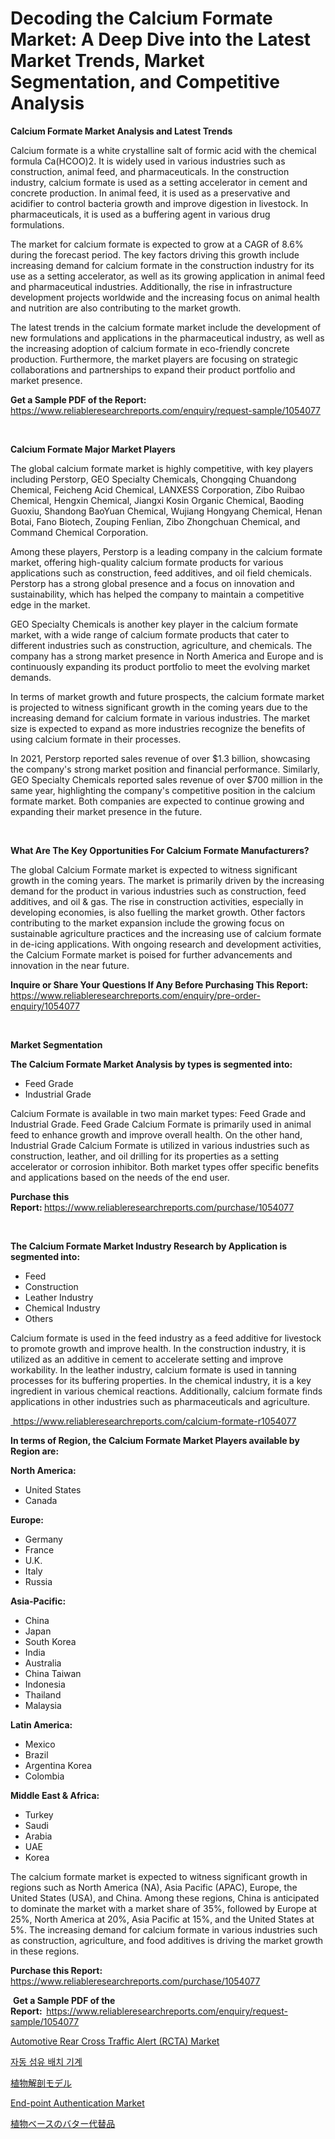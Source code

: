 <p><h1>Decoding the Calcium Formate Market: A Deep Dive into the Latest Market Trends, Market Segmentation, and Competitive Analysis</h1></p><p><strong>Calcium Formate Market Analysis and Latest Trends</strong></p>
<p><p>Calcium formate is a white crystalline salt of formic acid with the chemical formula Ca(HCOO)2. It is widely used in various industries such as construction, animal feed, and pharmaceuticals. In the construction industry, calcium formate is used as a setting accelerator in cement and concrete production. In animal feed, it is used as a preservative and acidifier to control bacteria growth and improve digestion in livestock. In pharmaceuticals, it is used as a buffering agent in various drug formulations.</p><p>The market for calcium formate is expected to grow at a CAGR of 8.6% during the forecast period. The key factors driving this growth include increasing demand for calcium formate in the construction industry for its use as a setting accelerator, as well as its growing application in animal feed and pharmaceutical industries. Additionally, the rise in infrastructure development projects worldwide and the increasing focus on animal health and nutrition are also contributing to the market growth.</p><p>The latest trends in the calcium formate market include the development of new formulations and applications in the pharmaceutical industry, as well as the increasing adoption of calcium formate in eco-friendly concrete production. Furthermore, the market players are focusing on strategic collaborations and partnerships to expand their product portfolio and market presence.</p></p>
<p><strong>Get a Sample PDF of the Report:&nbsp;</strong> <a href="https://www.reliableresearchreports.com/enquiry/request-sample/1054077">https://www.reliableresearchreports.com/enquiry/request-sample/1054077</a></p>
<p>&nbsp;</p>
<p><strong>Calcium Formate Major Market Players</strong></p>
<p><p>The global calcium formate market is highly competitive, with key players including Perstorp, GEO Specialty Chemicals, Chongqing Chuandong Chemical, Feicheng Acid Chemical, LANXESS Corporation, Zibo Ruibao Chemical, Hengxin Chemical, Jiangxi Kosin Organic Chemical, Baoding Guoxiu, Shandong BaoYuan Chemical, Wujiang Hongyang Chemical, Henan Botai, Fano Biotech, Zouping Fenlian, Zibo Zhongchuan Chemical, and Command Chemical Corporation.</p><p>Among these players, Perstorp is a leading company in the calcium formate market, offering high-quality calcium formate products for various applications such as construction, feed additives, and oil field chemicals. Perstorp has a strong global presence and a focus on innovation and sustainability, which has helped the company to maintain a competitive edge in the market.</p><p>GEO Specialty Chemicals is another key player in the calcium formate market, with a wide range of calcium formate products that cater to different industries such as construction, agriculture, and chemicals. The company has a strong market presence in North America and Europe and is continuously expanding its product portfolio to meet the evolving market demands.</p><p>In terms of market growth and future prospects, the calcium formate market is projected to witness significant growth in the coming years due to the increasing demand for calcium formate in various industries. The market size is expected to expand as more industries recognize the benefits of using calcium formate in their processes.</p><p>In 2021, Perstorp reported sales revenue of over $1.3 billion, showcasing the company's strong market position and financial performance. Similarly, GEO Specialty Chemicals reported sales revenue of over $700 million in the same year, highlighting the company's competitive position in the calcium formate market. Both companies are expected to continue growing and expanding their market presence in the future.</p></p>
<p>&nbsp;</p>
<p><strong>What Are The Key Opportunities For Calcium Formate Manufacturers?</strong></p>
<p><p>The global Calcium Formate market is expected to witness significant growth in the coming years. The market is primarily driven by the increasing demand for the product in various industries such as construction, feed additives, and oil & gas. The rise in construction activities, especially in developing economies, is also fuelling the market growth. Other factors contributing to the market expansion include the growing focus on sustainable agriculture practices and the increasing use of calcium formate in de-icing applications. With ongoing research and development activities, the Calcium Formate market is poised for further advancements and innovation in the near future.</p></p>
<p><strong>Inquire or Share Your Questions If Any Before Purchasing This Report:</strong> <a href="https://www.reliableresearchreports.com/enquiry/pre-order-enquiry/1054077">https://www.reliableresearchreports.com/enquiry/pre-order-enquiry/1054077</a></p>
<p>&nbsp;</p>
<p><strong>Market Segmentation</strong></p>
<p><strong>The Calcium Formate Market Analysis by types is segmented into:</strong></p>
<p><ul><li>Feed Grade</li><li>Industrial Grade</li></ul></p>
<p><p>Calcium Formate is available in two main market types: Feed Grade and Industrial Grade. Feed Grade Calcium Formate is primarily used in animal feed to enhance growth and improve overall health. On the other hand, Industrial Grade Calcium Formate is utilized in various industries such as construction, leather, and oil drilling for its properties as a setting accelerator or corrosion inhibitor. Both market types offer specific benefits and applications based on the needs of the end user.</p></p>
<p><strong>Purchase this Report:&nbsp;</strong><a href="https://www.reliableresearchreports.com/purchase/1054077">https://www.reliableresearchreports.com/purchase/1054077</a></p>
<p>&nbsp;</p>
<p><strong>The Calcium Formate Market Industry Research by Application is segmented into:</strong></p>
<p><ul><li>Feed</li><li>Construction</li><li>Leather Industry</li><li>Chemical Industry</li><li>Others</li></ul></p>
<p><p>Calcium formate is used in the feed industry as a feed additive for livestock to promote growth and improve health. In the construction industry, it is utilized as an additive in cement to accelerate setting and improve workability. In the leather industry, calcium formate is used in tanning processes for its buffering properties. In the chemical industry, it is a key ingredient in various chemical reactions. Additionally, calcium formate finds applications in other industries such as pharmaceuticals and agriculture.</p></p>
<p><a href="https://www.reliableresearchreports.com/calcium-formate-r1054077">&nbsp;https://www.reliableresearchreports.com/calcium-formate-r1054077</a></p>
<p><strong>In terms of Region, the Calcium Formate Market Players available by Region are:</strong></p>
<p>
    <p> <strong> North America: </strong>
        <ul>
            <li>United States</li>
            <li>Canada</li>
        </ul>
        </p> 
    <p> <strong> Europe: </strong>
        <ul>
            <li>Germany</li>
            <li>France</li>
            <li>U.K.</li>
            <li>Italy</li>
            <li>Russia</li>
        </ul>
        </p> 
    <p> <strong> Asia-Pacific: </strong>
        <ul>
            <li>China</li>
            <li>Japan</li>
            <li>South Korea</li>
            <li>India</li>
            <li>Australia</li>
            <li>China Taiwan</li>
            <li>Indonesia</li>
            <li>Thailand</li>
            <li>Malaysia</li>
        </ul>
        </p> 
    <p> <strong> Latin America: </strong>
        <ul>
            <li>Mexico</li>
            <li>Brazil</li>
            <li>Argentina Korea</li>
            <li>Colombia</li>
        </ul>
        </p> 
    <p> <strong> Middle East & Africa: </strong>
        <ul>
            <li>Turkey</li>
            <li>Saudi</li>
            <li>Arabia</li>
            <li>UAE</li>
            <li>Korea</li>
        </ul>
    </p>
    </p>
<p><p>The calcium formate market is expected to witness significant growth in regions such as North America (NA), Asia Pacific (APAC), Europe, the United States (USA), and China. Among these regions, China is anticipated to dominate the market with a market share of 35%, followed by Europe at 25%, North America at 20%, Asia Pacific at 15%, and the United States at 5%. The increasing demand for calcium formate in various industries such as construction, agriculture, and food additives is driving the market growth in these regions.</p></p>
<p><strong>Purchase this Report: </strong><a href="https://www.reliableresearchreports.com/purchase/1054077">https://www.reliableresearchreports.com/purchase/1054077</a></p>
<p>&nbsp;<strong>Get a Sample PDF of the Report:&nbsp;&nbsp;</strong><a href="https://www.reliableresearchreports.com/enquiry/request-sample/1054077">https://www.reliableresearchreports.com/enquiry/request-sample/1054077</a></p>
<p><strong></strong></p>
<p><p><a href="https://github.com/airdrophunter675/Market-Research-Report-List-1/blob/main/automotive-rear-cross-traffic-alert-rcta-market.md">Automotive Rear Cross Traffic Alert (RCTA) Market</a></p><p><a href="https://github.com/AnthonyWratten/Market-Research-Report-List-1/blob/main/7965711116824.md">자동 섬유 배치 기계</a></p><p><a href="https://github.com/decker5351/Market-Research-Report-List-1/blob/main/8324640129357.md">植物解剖モデル</a></p><p><a href="https://github.com/aafbctfl75/Market-Research-Report-List-1/blob/main/end-point-authentication-market.md">End-point Authentication Market</a></p><p><a href="https://github.com/tubbs463/Market-Research-Report-List-1/blob/main/1684214129358.md">植物ベースのバター代替品</a></p></p>